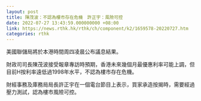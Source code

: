 ```yaml
---
layout: post
title: 陳茂波：不認為樓市存在危機　許正宇：風險可控
date: 2022-07-27 13:43:59.000000000 +08:00
link: https://news.rthk.hk/rthk/ch/component/k2/1659578-20220727.htm
categories: rthk
---
```


美國聯儲局將於本港時間周四凌晨公布議息結果。

財政司司長陳茂波接受報章專訪時預期，香港未來幾個月最優惠利率可能上調，但目前H按利率遠低過1998年水平，不認為樓市存在危機。

財經事務及庫務局局長許正宇在一個電台節目上表示，買家承造按揭時，需要經過壓力測試，認為樓市風險可控。
